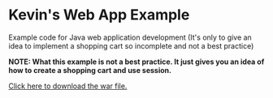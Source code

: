 Kevin's Web App Example
=======================

Example code for Java web application development (It's only to give an idea to implement a shopping cart so incomplete and not a best practice)

**NOTE: What this example is not a best practice. It just gives you an idea of how to create a shopping cart and use session.**

[Click here to download the war file.](http://goo.gl/mP14k "Kevin's web app example war file")